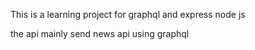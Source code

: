 This is a learning project for graphql and express node js 

the api mainly send news api using graphql 